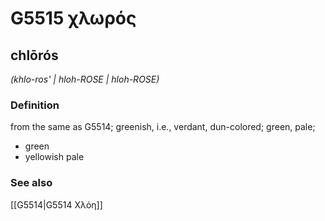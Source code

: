 # G5515 χλωρός

## chlōrós

_(khlo-ros' | hloh-ROSE | hloh-ROSE)_

### Definition

from the same as G5514; greenish, i.e., verdant, dun-colored; green, pale; 

- green
- yellowish pale

### See also

[[G5514|G5514 Χλόη]]
